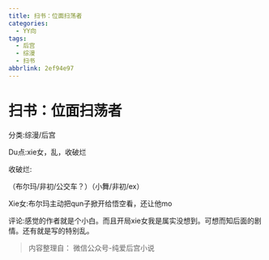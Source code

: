 ```yaml
---
title: 扫书：位面扫荡者
categories:
  - YY向
tags:
  - 后宫
  - 综漫
  - 扫书
abbrlink: 2ef94e97
---
```

# 扫书：位面扫荡者
分类:综漫/后宫

Du点:xie女，乱，收破烂

收破烂:

（布尔玛/非初/公交车？）（小舞/非初/ex）

Xie女:布尔玛主动把qun子掀开给悟空看，还让他mo

评论:感觉的作者就是个小白。而且开局xie女我是属实没想到。可想而知后面的剧情。还有就是写的特别乱。


> 内容整理自： 微信公众号-纯爱后宫小说
